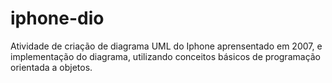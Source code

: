 # iphone-dio
Atividade de criação de diagrama UML do Iphone aprensentado em 2007, e implementação do diagrama, utilizando conceitos básicos de programação orientada a objetos.
